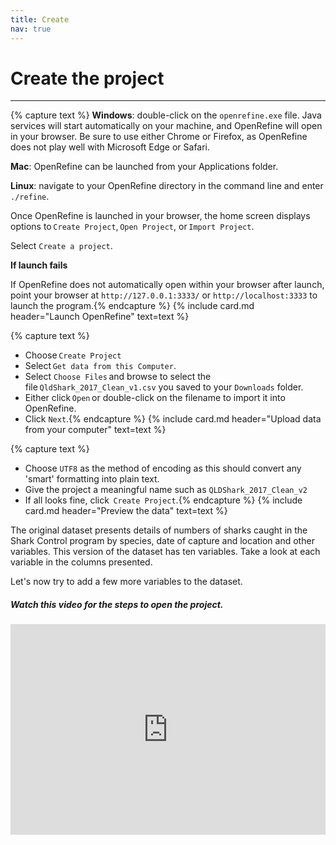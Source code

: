 ```yaml
---
title: Create
nav: true
---
```


# Create the project
----

{% capture text %}
**Windows**: double-click on the `openrefine.exe` file. Java services will start automatically on your machine, and OpenRefine will open in your browser. Be sure to use either Chrome or Firefox, as OpenRefine does not play well with Microsoft Edge or Safari.

**Mac**: OpenRefine can be launched from your Applications folder.

**Linux**: navigate to your OpenRefine directory in the command line and enter `./refine`.

Once OpenRefine is launched in your browser, the home screen displays options to `Create Project`, `Open Project`, or `Import Project`. 

Select `Create a project`.

**If launch fails**

If OpenRefine does not automatically open within your browser after launch, point your browser at `http://127.0.0.1:3333/` or `http://localhost:3333` to launch the program.{% endcapture %}
{% include card.md header="Launch OpenRefine" text=text %}


{% capture text %}
- Choose `Create Project`
- Select `Get data from this Computer`.
- Select `Choose Files` and browse to select the file `QldShark_2017_Clean_v1.csv` you saved to your `Downloads` folder.
- Either click `Open` or double-click on the filename to import it into OpenRefine.
- Click `Next`.{% endcapture %}
{% include card.md header="Upload data from your computer" text=text %}


{% capture text %}
- Choose `UTF8` as the method of encoding as this should convert any 'smart' formatting into plain text.
- Give the project a meaningful name such as `QLDShark_2017_Clean_v2`
- If all looks fine, click  `Create Project`.{% endcapture %}
{% include card.md header="Preview the data" text=text %}

The original dataset presents details of numbers of sharks caught in the Shark Control program by species, date of capture and location and other variables. This version of the dataset has ten variables.  Take a look at each variable in the columns presented.

Let's now try to add a few more variables to the dataset.

##### Watch this video for the steps to open the project.
<div style="padding:66.95% 0 0 0;position:relative;"><iframe src="https://player.vimeo.com/video/782755148?h=96d5e3cb7d&amp;badge=0&amp;autopause=0&amp;player_id=0&amp;app_id=58479" frameborder="0" allow="autoplay; fullscreen; picture-in-picture" allowfullscreen style="position:absolute;top:0;left:0;width:100%;height:100%;" title="Create a new project in OpenRefine"></iframe></div><script src="https://player.vimeo.com/api/player.js"></script>

